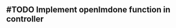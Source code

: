 ## #TODO Implement openImdone function in controller
<!-- 
#task
created:2023-10-06T02:18:47.185Z
group:"Ungrouped Tasks"
story-id:open-imdone-from-the-cli
task-id:mfbgO
-->